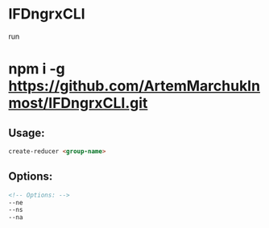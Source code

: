 # IFDngrxCLI

run 
# npm i -g https://github.com/ArtemMarchukInmost/IFDngrxCLI.git

## Usage:
```html
create-reducer <group-name>
  ```
  
## Options:
```html
<!-- Options: -->
--ne
--ns
--na
```
